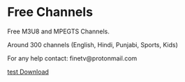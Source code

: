 # Free Channels
Free M3U8 and MPEGTS Channels.
<p>
Around 300 channels (English, Hindi, Punjabi, Sports, Kids)
<p>
For any help contact: finetv@protonmail.com
<p>
<head><script async defer src="https://buttons.github.io/buttons.js"></script></head>
<a class="github-button" href="https://github.com/ntkme/github-buttons/archive/master.zip" data-icon="octicon-cloud-download" aria-label="test">test Download</a>
